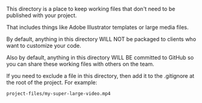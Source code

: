 This directory is a place to keep working files that don't need to be published with your project.

That includes things like Adobe Illustrator templates or large media files.

By default, anything in this directory WILL NOT be packaged to clients who want to customize your code.

Also by default, anything in this directory WILL BE committed to GitHub so you can share these working files with others on the team.

If you need to exclude a file in this directory, then add it to the .gitignore at the root of the project. For example:

```bash
project-files/my-super-large-video.mp4
```
